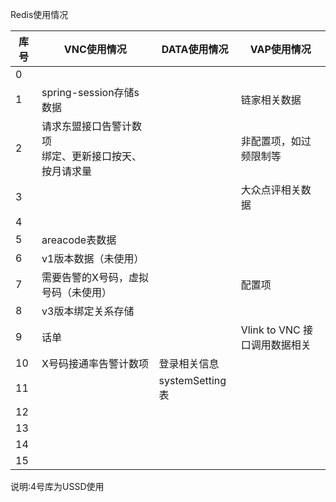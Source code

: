 Redis使用情况

| 库号  | VNC使用情况                         | DATA使用情况       | VAP使用情况               |
| --- | ------------------------------- | -------------- | --------------------- |
| 0   |                                 |                |                       |
| 1   | spring-session存储s数据             |                | 链家相关数据                |
| 2   | 请求东盟接口告警计数项<br/>绑定、更新接口按天、按月请求量 |                | 非配置项，如过频限制等           |
| 3   |                                 |                | 大众点评相关数据              |
| 4   |                                 |                |                       |
| 5   | areacode表数据                     |                |                       |
| 6   | v1版本数据（未使用）                     |                |                       |
| 7   | 需要告警的X号码，虚拟号码（未使用）              |                | 配置项                   |
| 8   | v3版本绑定关系存储                      |                |                       |
| 9   | 话单                              |                | Vlink to VNC 接口调用数据相关 |
| 10  | X号码接通率告警计数项                     | 登录相关信息         |                       |
| 11  |                                 | systemSetting表 |                       |
| 12  |                                 |                |                       |
| 13  |                                 |                |                       |
| 14  |                                 |                |                       |
| 15  |                                 |                |                       |

说明:4号库为USSD使用










